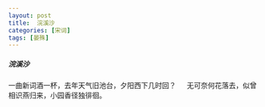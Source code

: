 ```yaml
---
layout: post
title:  浣溪沙
categories: [宋词]
tags: [晏殊]
---
```


##### 浣溪沙


一曲新词酒一杯，去年天气旧池台，夕阳西下几时回？
　 
无可奈何花落去，似曾相识燕归来，小园香径独徘徊。 
　　　　　　　　　　　　　　　　　　　　　　　　 
　　　　　　　　　　　　　　　　　　 
　　　　　　　　　 
　　　　　　　　　　　　　　　　　　　　　　 
　　　　　　　　　　　　　　　　　 
　　　　　　　　　　　　　　　　　　　　　　　　　　　 
 
　　　　　　　 
































